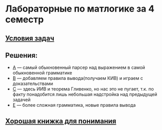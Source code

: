 # Лабораторные по матлогике за 4 семестр

## [Условия задач](/ml.pdf) 

## Решения:
   - [A](/A)  — самый обыкновенный парсер над выражением в самой обыкновенной грамматике
   - [B](/B)  —  добавляем правила вывода(получаем КИВ) и играем с доказательствами
   - [C](/C)  — здесь ИИВ и теорема Гливенко, но нас это не пугает, т.к. по факту понадобится лишь небольшая надстройка над предыдущей задачей
   - [E](/E)  — более сложная грамматика, новые правила вывода
   
## [Хорошая книжка для понимания](http://lpcs.math.msu.su/~plisko/intlog.pdf)  
